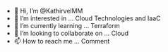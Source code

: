 - 👋 Hi, I’m @KathirvelMM
- 👀 I’m interested in ... Cloud Technologies and IaaC
- 🌱 I’m currently learning ... Terraform 
- 💞️ I’m looking to collaborate on ... Cloud
- 📫 How to reach me ... Comment

<!---
KathirvelMM/KathirvelMM is a ✨ special ✨ repository because its `README.md` (this file) appears on your GitHub profile.
You can click the Preview link to take a look at your changes.
--->
